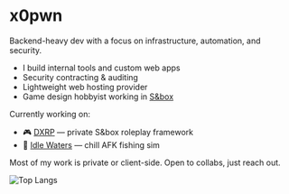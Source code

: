 # x0pwn

Backend-heavy dev with a focus on infrastructure, automation, and security.

- I build internal tools and custom web apps  
- Security contracting & auditing  
- Lightweight web hosting provider  
- Game design hobbyist working in [S&box](https://sbox.game/)

Currently working on:
- 🎮 [DXRP](https://sbox.game/dxura/rp/) — private S&box roleplay framework  
- 🎣 [Idle Waters](https://github.com/x0pwn/IdleWaters) — chill AFK fishing sim

Most of my work is private or client-side. Open to collabs, just reach out.

![Top Langs](https://github-readme-stats.vercel.app/api/top-langs/?username=x0pwn&layout=compact&theme=dark)
